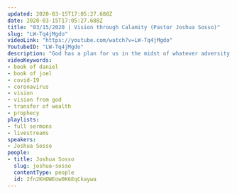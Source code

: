 ```yaml
---
updated: 2020-03-15T17:05:27.688Z
date: 2020-03-15T17:05:27.688Z
title: "03/15/2020 | Vision through Calamity (Pastor Joshua Sosso)"
slug: "LW-Tq4jMgdo"
videoLink: "https://youtube.com/watch?v=LW-Tq4jMgdo"
YoutubeID: "LW-Tq4jMgdo"
description: "God has a plan for us in the midst of whatever adversity may surround us. Pastor Joshua discusses how God moved through Daniel to give an answer to the King of the land through the interpretation of his dreams. Look to God and He will give you vision!"
videoKeywords:
- book of daniel
- book of joel
- covid-19
- coronavirus
- vision
- vision from god
- transfer of wealth
- prophecy
playlists:
- full sermons
- livestreams
speakers:
- Joshua Sosso
people:
- title: Joshua Sosso
  slug: joshua-sosso
  contentType: people
  id: 2fn2KHOWEow0K6EqCkaywa
---
```

